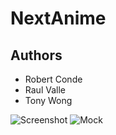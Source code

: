 # NextAnime

## Authors

* Robert Conde
* Raul Valle
* Tony Wong

![Screenshot](https://i.imgur.com/ZHWtEEY.png)
![Mock](https://i.imgur.com/NWFanWg.jpeg)
